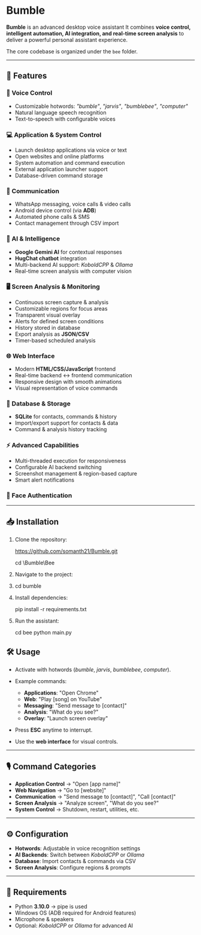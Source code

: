 # Bumble

**Bumble** is an advanced desktop voice assistant
It combines **voice control, intelligent automation, AI integration, and real-time screen analysis** to deliver a powerful personal assistant experience.  

The core codebase is organized under the `bee` folder.

---

## 🚀 Features

### 🎤 Voice Control
- Customizable hotwords: *"bumble"*, *"jarvis"*, *"bumblebee"*, *"computer"*
- Natural language speech recognition
- Text-to-speech with configurable voices

### 💻 Application & System Control
- Launch desktop applications via voice or text
- Open websites and online platforms
- System automation and command execution
- External application launcher support
- Database-driven command storage

### 📱 Communication
- WhatsApp messaging, voice calls & video calls
- Android device control (via **ADB**)
- Automated phone calls & SMS
- Contact management through CSV import

### 🤖 AI & Intelligence
- **Google Gemini AI** for contextual responses
- **HugChat chatbot** integration
- Multi-backend AI support: *KoboldCPP* & *Ollama*
- Real-time screen analysis with computer vision

### 🖥️ Screen Analysis & Monitoring
- Continuous screen capture & analysis
- Customizable regions for focus areas
- Transparent visual overlay
- Alerts for defined screen conditions
- History stored in database
- Export analysis as **JSON/CSV**
- Timer-based scheduled analysis

### 🌐 Web Interface
- Modern **HTML/CSS/JavaScript** frontend
- Real-time backend ↔ frontend communication
- Responsive design with smooth animations
- Visual representation of voice commands

### 📂 Database & Storage
- **SQLite** for contacts, commands & history
- Import/export support for contacts & data
- Command & analysis history tracking

### ⚡ Advanced Capabilities
- Multi-threaded execution for responsiveness
- Configurable AI backend switching
- Screenshot management & region-based capture
- Smart alert notifications

### 🔐 Face Authentication

---

## 📥 Installation

1. Clone the repository:

   https://github.com/somanth21/Bumble.git

   cd \Bumble\Bee

3. Navigate to the project:
4. 
   cd bumble
   
5. Install dependencies:

   pip install -r requirements.txt

6. Run the assistant:

   cd bee
   python main.py


## 🛠️ Usage

* Activate with hotwords (*bumble*, *jarvis*, *bumblebee*, *computer*).
* Example commands:

  * **Applications**: "Open Chrome"
  * **Web**: "Play \[song] on YouTube"
  * **Messaging**: "Send message to \[contact]"
  * **Analysis**: "What do you see?"
  * **Overlay**: "Launch screen overlay"
* Press **ESC** anytime to interrupt.
* Use the **web interface** for visual controls.

---

## 🎙️ Command Categories

* **Application Control** → "Open \[app name]"
* **Web Navigation** → "Go to \[website]"
* **Communication** → "Send message to \[contact]", "Call \[contact]"
* **Screen Analysis** → "Analyze screen", "What do you see?"
* **System Control** → Shutdown, restart, utilities, etc.

---

## ⚙️ Configuration

* **Hotwords**: Adjustable in voice recognition settings
* **AI Backends**: Switch between *KoboldCPP* or *Ollama*
* **Database**: Import contacts & commands via CSV
* **Screen Analysis**: Configure regions & prompts

---

## 📌 Requirements

* Python **3.10.0**   -> pipe is used
* Windows OS (ADB required for Android features)
* Microphone & speakers
* Optional: *KoboldCPP* or *Ollama* for advanced AI
